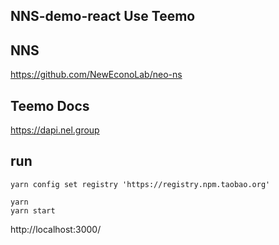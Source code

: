 ## NNS-demo-react Use Teemo

## NNS
https://github.com/NewEconoLab/neo-ns

## Teemo Docs
https://dapi.nel.group

## run
```
yarn config set registry 'https://registry.npm.taobao.org'
```

```
yarn
yarn start
```

http://localhost:3000/
